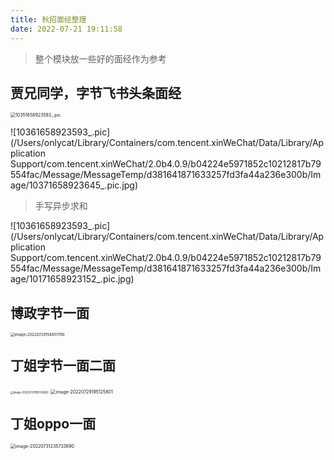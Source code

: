 ```yaml
---
title: 秋招面经整理
date: 2022-07-21 19:11:58
---
```


> 整个模块放一些好的面经作为参考

## 贾兄同学，字节飞书头条面经

<img src="/Users/onlycat/Library/Containers/com.tencent.xinWeChat/Data/Library/Application Support/com.tencent.xinWeChat/2.0b4.0.9/b04224e5971852c10212817b79554fac/Message/MessageTemp/d381641871633257fd3fa44a236e300b/Image/10351658923583_.pic.jpg" alt="10351658923583_.pic" style="zoom:50%;" />

![10361658923593_.pic](/Users/onlycat/Library/Containers/com.tencent.xinWeChat/Data/Library/Application Support/com.tencent.xinWeChat/2.0b4.0.9/b04224e5971852c10212817b79554fac/Message/MessageTemp/d381641871633257fd3fa44a236e300b/Image/10371658923645_.pic.jpg)

> 手写异步求和

![10361658923593_.pic](/Users/onlycat/Library/Containers/com.tencent.xinWeChat/Data/Library/Application Support/com.tencent.xinWeChat/2.0b4.0.9/b04224e5971852c10212817b79554fac/Message/MessageTemp/d381641871633257fd3fa44a236e300b/Image/10171658923152_.pic.jpg)

## 博政字节一面

<img src="/Users/onlycat/Library/Application Support/typora-user-images/image-20220729154851790.png" alt="image-20220729154851790" style="zoom:43%;" />

## 丁姐字节一面二面

<img src="/Users/onlycat/Library/Application Support/typora-user-images/image-20220729195142682.png" alt="image-20220729195142682" style="zoom:30%;" />

<img src="/Users/onlycat/Library/Application Support/typora-user-images/image-20220729195125801.png" alt="image-20220729195125801" style="zoom:50%;" />



## 丁姐oppo一面

<img src="/Users/onlycat/Library/Application Support/typora-user-images/image-20220731235733890.png" alt="image-20220731235733890" style="zoom:50%;" />